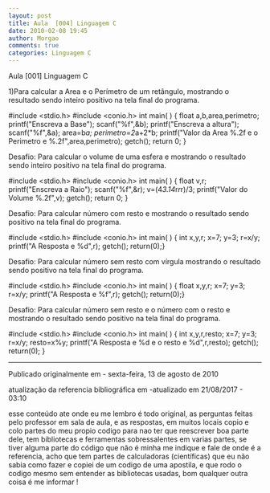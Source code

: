 ```yaml
---
layout: post
title: Aula  [004] Linguagem C
date: 2010-02-08 19:45
author: Morgao
comments: true
categories: Linguagem C
---
```


Aula  [001] Linguagem C

 1)Para calcular a Area e o Perímetro de um retângulo, mostrando o resultado sendo inteiro positivo na tela final do programa.

#include <stdio.h>
#include <conio.h>
int main( )
{
float a,b,area,perimetro;
printf("Enscreva a Base");
scanf("%f",&b);
printf("Enscreva a altura");
scanf("%f",&a);
area=b*a;
perimetro=2*a+2*b;
printf("Valor da Area %.2f e o Perimetro e %.2f",area,perimetro);
getch();
return 0;
}

Desafio: Para calcular o volume de uma esfera e mostrando o resultado sendo inteiro positivo na tela final do programa.

#include <stdio.h>
#include <conio.h>
int main( )
{
float v,r;
printf("Enscreva a Raio");
scanf("%f",&r);
v=(4*3.14*r*r*r)/3;
printf("Valor do Volume %.2f",v);
getch();
return 0;
}

Desafio: Para calcular número com resto e mostrando o resultado sendo positivo na tela final do programa.

#include <stdio.h>
#include <conio.h>
int main( )
{
int x,y,r;
x=7;
y=3;
r=x/y;
printf("A Resposta e %d",r);
getch();
return(0);}

Desafio: Para calcular número sem resto com vírgula mostrando o resultado sendo  positivo na tela final do programa.

#include <stdio.h>
#include <conio.h>
int main( )
{
float x,y,r;
x=7;
y=3;
r=x/y;
printf("A Resposta e %f",r);
getch();
return(0);}

Desafio: Para calcular número sem resto e o número com o resto e mostrando o resultado sendo  positivo na tela final do programa.

 #include <stdio.h>
#include <conio.h>
int main( )
{
int x,y,r,resto;
x=7;
y=3;
r=x/y;
resto=x%y;
printf("A Resposta e %d e o resto e %d",r,resto);
getch();
return(0);
}

 -------------------------------------------------------------------------------------------------------------

Publicado originalmente em - sexta-feira, 13 de agosto de 2010

atualização da referencia bibliográfica em -atualizado em 21/08/2017 - 03:10

esse conteúdo ate onde eu me lembro é todo original, as perguntas feitas pelo professor em sala de aula, e as respostas, em muitos locais copio e colo partes do meu propio codigo para nao ter que reescrever boa parte dele, tem bibliotecas e ferramentas sobressalentes em varias partes, se tiver alguma parte do código que não é minha me indique e fale de onde é a referencia, acho que tem partes de calculadoras (científicas) que eu não sabia como fazer e copiei de um codigo de uma apostila, e que rodo o codigo mesmo sem entender as bibliotecas usadas, bom qualquer outra coisa é me informar !
